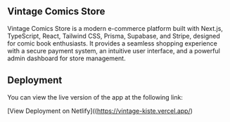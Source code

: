 

## Vintage Comics Store

Vintage Comics Store is a modern e-commerce platform built with Next.js, TypeScript, React, Tailwind CSS, Prisma, Supabase, and Stripe, designed for comic book enthusiasts. It provides a seamless shopping experience with a secure payment system, an intuitive user interface, and a powerful admin dashboard for store management.

## Deployment

You can view the live version of the app at the following link:

[View Deployment on Netlify]((https://vintage-kiste.vercel.app/)



